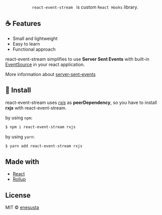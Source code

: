 
<br/>

<div align="center">

 `react-event-stream ` is custom `React Hooks` library.

</div>

## ☕️ Features

* Small and lightweight
* Easy to learn
* Functional approach

react-event-stream simplifies to use **Server Sent Events** with built-in [EventSource](https://developer.mozilla.org/en-US/docs/Web/API/EventSource) in your react application.

More information about [server-sent-events](https://developer.mozilla.org/en-US/docs/Web/API/Server-sent_events/Using_server-sent_events)


## 🕺 Install

react-event-stream uses [*rxjs*](https://github.com/ReactiveX/rxjs) as **peerDependency**, so you have to install **rxjs** with react-event-stream.

by using `npm`:
```bash
$ npm i react-event-stream rxjs
```

by using `yarn`:

```bash
$ yarn add react-event-stream rxjs
```


## Made with

- [React](https://reactjs.org/)
- [Rollup](https://rollupjs.org/guide/en/)


## License

MIT © [enesusta](https://github.com/enesusta)
